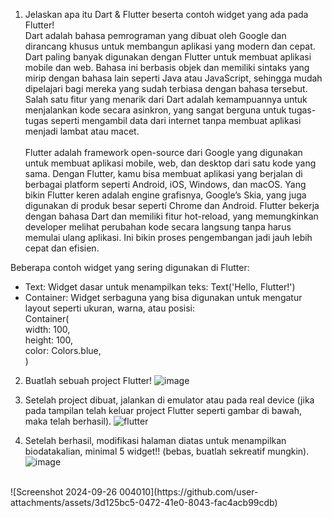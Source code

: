 1. Jelaskan apa itu Dart & Flutter beserta contoh widget yang ada pada
Flutter! <br>
Dart adalah bahasa pemrograman yang dibuat oleh Google dan dirancang khusus untuk membangun aplikasi yang modern dan cepat. Dart paling banyak digunakan dengan Flutter untuk membuat aplikasi mobile dan web. Bahasa ini berbasis objek dan memiliki sintaks yang mirip dengan bahasa lain seperti Java atau JavaScript, sehingga mudah dipelajari bagi mereka yang sudah terbiasa dengan bahasa tersebut. Salah satu fitur yang menarik dari Dart adalah kemampuannya untuk menjalankan kode secara asinkron, yang sangat berguna untuk tugas-tugas seperti mengambil data dari internet tanpa membuat aplikasi menjadi lambat atau macet. <br> <br>
Flutter adalah framework open-source dari Google yang digunakan untuk membuat aplikasi mobile, web, dan desktop dari satu kode yang sama. Dengan Flutter, kamu bisa membuat aplikasi yang berjalan di berbagai platform seperti Android, iOS, Windows, dan macOS. Yang bikin Flutter keren adalah engine grafisnya, Google’s Skia, yang juga digunakan di produk besar seperti Chrome dan Android. Flutter bekerja dengan bahasa Dart dan memiliki fitur hot-reload, yang memungkinkan developer melihat perubahan kode secara langsung tanpa harus memulai ulang aplikasi. Ini bikin proses pengembangan jadi jauh lebih cepat dan efisien.

Beberapa contoh widget yang sering digunakan di Flutter:
- Text: Widget dasar untuk menampilkan teks: Text('Hello, Flutter!')
- Container: Widget serbaguna yang bisa digunakan untuk mengatur layout seperti ukuran, warna, atau posisi: <br>
  Container( <br>
  width: 100, <br>
  height: 100,<br>
  color: Colors.blue, <br>
)


2. Buatlah sebuah project Flutter!
![image](https://github.com/user-attachments/assets/5aca344f-bbf0-4974-8e67-c70f38906250)

3.  Setelah project dibuat, jalankan di emulator atau pada real device (jika pada tampilan telah keluar project Flutter seperti gambar di bawah, maka telah berhasil).
![flutter](https://github.com/user-attachments/assets/305d8657-1396-4562-9ca3-d9f6e5d57b9c)

4. Setelah berhasil, modifikasi halaman diatas untuk menampilkan biodatakalian, minimal 5 widget!! (bebas, buatlah sekreatif mungkin). <br>
![image](https://github.com/user-attachments/assets/10f28f87-87ca-4b6a-9297-b0f34779b43f)
<br>
![Screenshot 2024-09-26 004010](https://github.com/user-attachments/assets/3d125bc5-0472-41e0-8043-fac4acb99cdb)


